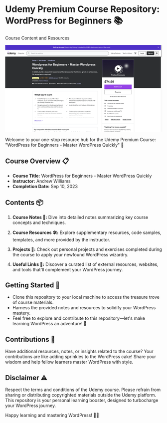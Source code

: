 # Udemy Premium Course Repository: WordPress for Beginners 📚

Course Content and Resources 

<img src="wordpress.png">

Welcome to your one-stop resource hub for the Udemy Premium Course: "WordPress for Beginners - Master WordPress Quickly" 🚀

## Course Overview 📋
- **Course Title:** WordPress for Beginners - Master WordPress Quickly
- **Instructor:** Andrew Williams
- **Completion Date:** Sep 10, 2023

## Contents 📦
1. **Course Notes 📝:** Dive into detailed notes summarizing key course concepts and techniques.

2. **Course Resources 🛠️:** Explore supplementary resources, code samples, templates, and more provided by the instructor.

3. **Projects 💼:** Check out personal projects and exercises completed during the course to apply your newfound WordPress wizardry.

4. **Useful Links 🔗:** Discover a curated list of external resources, websites, and tools that'll complement your WordPress journey.

## Getting Started 🚀
- Clone this repository to your local machine to access the treasure trove of course materials.
- Harness the provided notes and resources to solidify your WordPress mastery.
- Feel free to explore and contribute to this repository—let's make learning WordPress an adventure! 🌟

## Contributions 🤝
Have additional resources, notes, or insights related to the course? Your contributions are like adding sprinkles to the WordPress cake! Share your wisdom and help fellow learners master WordPress with style.

## Disclaimer ⚠️
Respect the terms and conditions of the Udemy course. Please refrain from sharing or distributing copyrighted materials outside the Udemy platform. This repository is your personal learning booster, designed to turbocharge your WordPress journey.

Happy learning and mastering WordPress! 🎉🌐
